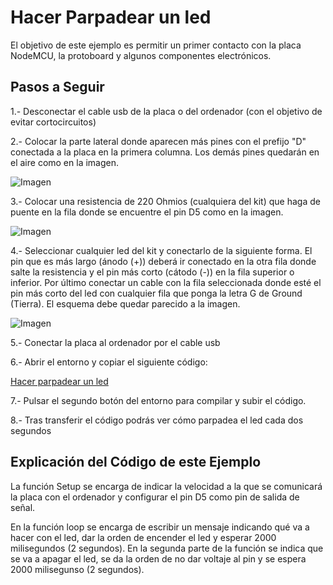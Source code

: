 # Hacer Parpadear un led

El objetivo de este ejemplo es permitir un primer contacto con la placa NodeMCU, la protoboard y algunos componentes electrónicos.

## Pasos a Seguir

1.- Desconectar el cable usb de la placa o del ordenador (con el objetivo de evitar cortocircuitos)

2.- Colocar la parte lateral donde aparecen más pines con el prefijo "D" conectada a la placa en la primera columna. Los demás pines quedarán en el aire como en la imagen.

![Imagen]()

3.- Colocar una resistencia de 220 Ohmios (cualquiera del kit) que haga de puente en la fila donde se encuentre el pin D5 como en la imagen.

![Imagen]()

4.- Seleccionar cualquier led del kit y conectarlo de la siguiente forma. El pin que es más largo (ánodo (+)) deberá ir conectado en la otra fila donde salte la resistencia y el pin más corto (cátodo (-)) en la fila superior o inferior. Por último conectar un cable con la fila seleccionada donde esté el pin más corto del led con cualquier fila que ponga la letra G de Ground (Tierra). El esquema debe quedar parecido a la imagen.

![Imagen]()

5.- Conectar la placa al ordenador por el cable usb

6.- Abrir el entorno y copiar el siguiente código:

[Hacer parpadear un led](https://github.com/ysinotelodigo/TallerIoT/blob/master/proyecto%202%20-%20Hacer%20Parpadear%20un%20Led%20(Nivel%20Ba%CC%81sico)%20/parpadearLed/parpadearLed.ino)

7.-  Pulsar el segundo botón del entorno para compilar y subir el código.

8.- Tras transferir el código podrás ver cómo parpadea el led cada dos segundos

## Explicación del Código de este Ejemplo

La función Setup se encarga de indicar la velocidad a la que se comunicará la placa con el ordenador y configurar el pin D5 como pin de salida de señal.

En la función loop se encarga de escribir un mensaje indicando qué va a hacer con el led, dar la orden de encender el led y esperar 2000 milisegundos (2 segundos). En la segunda parte de la función se indica que se va a apagar el led, se da la orden de no dar voltaje al pin y se espera 2000 milisegunso (2 segundos).
